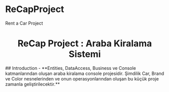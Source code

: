 # ReCapProject
Rent a Car Project
<h1 align="center">ReCap Project : Araba Kiralama Sistemi</h1> 
## Introduction
- **Entities, DataAccess, Business ve Console katmanlarından oluşan araba kiralama console projesidir. Şimdilik Car, Brand ve Color nesnelerinden ve onun operasyonlarından oluşan bu küçük proje zamanla geliştirilecektir.**

